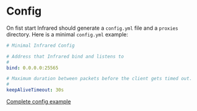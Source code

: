 # Config

On fist start Infrared should generate a `config.yml` file and a `proxies` directory.
Here is a minimal `config.yml` example:

```yml
# Minimal Infrared Config

# Address that Infrared bind and listens to
#
bind: 0.0.0.0:25565

# Maximum duration between packets before the client gets timed out.
#
keepAliveTimeout: 30s
```

[Complete config example](https://github.com/InfraX-Minecraft/infrared/blob/main/configs/config.yml)

